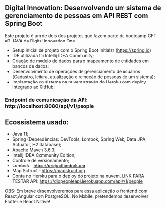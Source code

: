 ## Digital Innovation: Desenvolvendo um sistema de gerenciamento de pessoas em API REST com Spring Boot

Este projeto é um de dois dos projetos que fazem parte do bootcamp GFT #2 JAVA da Digital Innovation One. 

- Setup inicial de projeto com o Spring Boot Initialzr (https://spring.io) 
- IDE utilizada foi Intellij IDEA Community;
- Criação de modelo de dados para o mapeamento de entidades em bancos de dados;
- Desenvolvimento de operações de gerenciamento de usuários (Cadastro, leitura, atualização e remoção de pessoas de um sistema);
- Implantação do sistema na nuvem através do Heroku com deploy integrado ao GitHub;


### Endpoint de comunicação da API:  http://localhost:8080/api/v1/people

## Ecossistema usado:

- Java 11;
- Spring (Dependências: DevTools, Lombok, Spring Web, Data JPA, Actuator, H2 Database);
- Apache Maven 3.6.3;
- Intellj IDEA Community Edition; 
- Controle de versionamento;
- Lombok - https://projectlombok.org
- Map Sctruct - https://mapstruct.org
- Conta no Heroku para o deploy do projeto na nuvem, LINK PARA TESTAR API: https://diopeopleapi.herokuapp.com/api/v1/people



OBS: Em breve desenvolveremos para essa aplicação o frontend com React,Angular com PostgreSQL. No Mobile, pretendemos desenvolver Flutter e React Native! 







